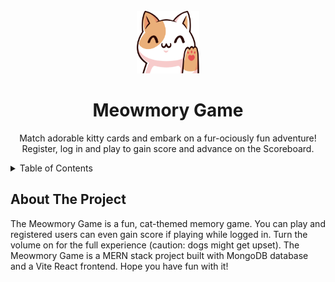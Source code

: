 <!-- PROJECT LOGO -->
<br />
<div align="center">
  <a>
    <img src="client/src/images/catlogo.png" alt="Logo" width="100" height="100">
  </a>
<h1 align="center">Meowmory Game</h1>

  <p align="center">
    Match adorable kitty cards and embark on a fur-ociously fun adventure! Register, log in and play to gain score and advance on the Scoreboard.
</p>
</div>

<!-- TABLE OF CONTENTS -->
<details>
  <summary>Table of Contents</summary>
  <ol>
    <li>
      <a href="#about-the-project">About The Project</a>
      <ul>
        <li><a href="#built-with">Built With</a></li>
      </ul>
    </li>
    <li>
      <a href="#getting-started">Getting Started</a>
      <ul>
        <li><a href="#prerequisites">Prerequisites</a></li>
        <li><a href="#installation">Installation</a></li>
      </ul>
    </li>
    <li><a href="#usage">Usage</a></li>
    <li><a href="#stopping the containers">Stopping the App</a></li>
    <li><a href="#troubleshooting">Troubleshooting</a></li>
    <li><a href="#roadmap">Roadmap</a></li>
  </ol>
</details>

<!-- ABOUT THE PROJECT -->
## About The Project
The Meowmory Game is a fun, cat-themed memory game. You can play and registered users can even gain score if playing while logged in. Turn the volume on for the full experience (caution: dogs might get upset).
The Meowmory Game is a MERN stack project built with MongoDB database and a Vite React frontend.
Hope you have fun with it!


[MongoDB]: https://img.shields.io/badge/MongoDB-Database-4DB33D?style=for-the-badge
[Express.js]: https://img.shields.io/badge/Express.js-Framework-000000?style=for-the-badge
[Node.js]: https://img.shields.io/badge/Node.js-Runtime-339933?style=for-the-badge
[React]: https://img.shields.io/badge/React-Library-61DAFB?style=for-the-badge

[linkedin-shield]: https://img.shields.io/badge/-LinkedIn-black.svg?style=for-the-badge&logo=linkedin&colorB=555
[linkedin-url]: https://www.linkedin.com/in/marianna-molnar-21956289